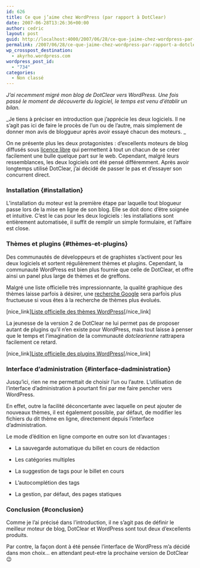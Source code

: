 ```yaml
---
id: 626
title: Ce que j’aime chez WordPress (par rapport à DotClear)
date: 2007-06-28T13:26:36+00:00
author: cedric
layout: post
guid: http://localhost:4000/2007/06/28/ce-que-jaime-chez-wordpress-par-rapport-a-dotclear.html
permalink: /2007/06/28/ce-que-jaime-chez-wordpress-par-rapport-a-dotclear/
wp_crosspost_destination:
  - akyrho.wordpress.com
wordpress_post_id:
  - "734"
categories:
  - Non classé
---
```

_J’ai recemment migré mon blog de DotClear vers WordPress. Une fois passé le moment de découverte du logiciel, le temps est venu d’établir un bilan._

\_Je tiens à préciser en introduction que j’apprécie les deux logiciels. Il ne s’agit pas ici de faire le procès de l’un ou de l’autre, mais simplement de donner mon avis de bloggueur après avoir essayé chacun des moteurs. \_

On ne présente plus les deux protagonistes : d’excellents moteurs de blog diffusés sous [licence libre](http://fr.wikipedia.org/wiki/Licence_libre) qui permettent à tout un chacun de se créer facilement une bulle quelque part sur le web. Cependant, malgré leurs ressemblances, les deux logiciels ont été pensé différemment. Après avoir longtemps utilisé DotClear, j’ai décidé de passer le pas et d’essayer son concurrent direct.

### Installation {#installation}

L’installation du moteur est la première étape par laquelle tout blogueur passe lors de la mise en ligne de son blog. Elle se doit donc d’être soignée et intuitive. C’est le cas pour les deux logiciels : les installations sont entièrement automatisée, il suffit de remplir un simple formulaire, et l’affaire est close.

### Thèmes et plugins {#thèmes-et-plugins}

Des communautés de développeurs et de graphistes s’activent pour les deux logiciels et sortent régulièrement thèmes et plugins. Cependant, la communauté WordPress est bien plus fournie que celle de DotClear, et offre ainsi un panel plus large de thèmes et de greffons.

Malgré une liste officielle très impressionnante, la qualité graphique des thèmes laisse parfois à désirer, une [recherche Google](http://www.google.com/search?ie=UTF-8&oe=UTF-8&sourceid=navclient&gfns=1&q=th%C3%A8mes+wordpress) sera parfois plus fructueuse si vous êtes à la recherche de thèmes plus évolués.

[nice_link][Liste officielle des thèmes WordPress](http://themes.wordpress.net/)[/nice_link]

La jeunesse de la version 2 de DotClear ne lui permet pas de proposer autant de plugins qu’il n’en existe pour WordPress, mais tout laisse à penser que le temps et l’imagination de la communauté _dotclearienne_ rattrapera facilement ce retard.

[nice_link][Liste officielle des plugins WordPress](http://codex.wordpress.org/fr:Plugins)[/nice_link]

### Interface d’administration {#interface-dadministration}

Jusqu’ici, rien ne me permettait de choisir l’un ou l’autre. L’utilisation de l’interface d’administration à pourtant fini par me faire pencher vers WordPress.

En effet, outre la facilité déconcertante avec laquelle on peut ajouter de nouveaux thèmes, il est également possible, par défaut, de modifier les fichiers du dit thème en ligne, directement depuis l’interface d’administration.

Le mode d’édition en ligne comporte en outre son lot d’avantages :

  * La sauvegarde automatique du billet en cours de rédaction

  * Les catégories multiples

  * La suggestion de tags pour le billet en cours

  * L’autocomplétion des tags

  * La gestion, par défaut, des pages statiques

### Conclusion {#conclusion}

Comme je l’ai précisé dans l’introduction, il ne s’agit pas de définir le meilleur moteur de blog, DotClear et WordPress sont tout deux d’excellents produits.

Par contre, la façon dont à été pensée l’interface de WordPress m’a décidé dans mon choix… en attendant peut-etre la prochaine version de DotClear 😉